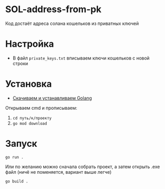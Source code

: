 # SOL-address-from-pk
Код достаёт адреса солана кошельков из приватных ключей

# Настройка
* В файл `private_keys.txt` вписываем ключи кошельков с новой строки
  
# Установка
* [Скачиваем и устанавливаем Golang](https://go.dev/dl/)

Открываем cmd и прописываем:
1. `cd путь/к/проекту` 
2. `go mod download` 

# Запуск
```
go run .
```
Или по желанию можно сначала собрать проект, а затем открыть .exe файл (ничё не поменяется, вариант выше легче)
```
go build .
```

